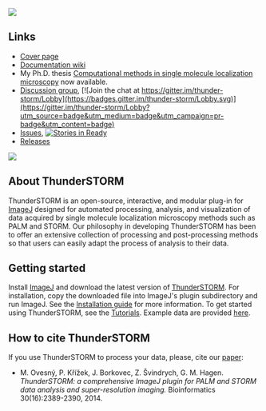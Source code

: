 [![](https://travis-ci.com/zitmen/thunderstorm.svg?branch=master)](https://travis-ci.com/zitmen/thunderstorm)

## Links
  * [Cover page](http://zitmen.github.io/thunderstorm/)
  * [Documentation wiki](https://github.com/zitmen/thunderstorm/wiki)
  * My Ph.D. thesis [Computational methods in single molecule localization microscopy](https://www.researchgate.net/publication/311426573_Computational_methods_in_single_molecule_localization_microscopy) now available.
  * [Discussion group](http://groups.google.com/group/thunderstorm-users), [![Join the chat at https://gitter.im/thunder-storm/Lobby](https://badges.gitter.im/thunder-storm/Lobby.svg)](https://gitter.im/thunder-storm/Lobby?utm_source=badge&utm_medium=badge&utm_campaign=pr-badge&utm_content=badge)
  * [Issues](https://github.com/zitmen/thunderstorm/issues), [![Stories in Ready](https://badge.waffle.io/zitmen/thunderstorm.svg?label=ready&title=Ready)](http://waffle.io/zitmen/thunderstorm)
  * [Releases](https://github.com/zitmen/thunderstorm/releases)

<a href="https://github.com/zitmen/thunderstorm/releases/latest">
<img src="https://raw.githubusercontent.com/zitmen/thunderstorm/gh-pages/images/thunderstorm-logo-download.png" />
</a>

## About ThunderSTORM
ThunderSTORM is an open-source, interactive, and modular plug-in for [ImageJ](http://rsb.info.nih.gov/ij/) designed for automated processing, analysis, and visualization of data acquired by single molecule localization microscopy methods such as PALM and STORM. Our philosophy in developing ThunderSTORM has been to offer an extensive collection of processing and post-processing methods so that users can easily adapt the process of analysis to their data.

## Getting started
Install [ImageJ](http://imagej.nih.gov/ij/index.html) and download the latest version of [ThunderSTORM](https://github.com/zitmen/thunderstorm/releases/latest). For installation, copy the downloaded file into ImageJ's plugin subdirectory and run ImageJ. See the [Installation guide](https://github.com/zitmen/thunderstorm/wiki/Installation) for more information. To get started using ThunderSTORM, see the [Tutorials](https://github.com/zitmen/thunderstorm/wiki/Tutorials). Example data are provided [here](https://github.com/zitmen/thunderstorm/releases/download/v1.0/example_data.zip).

## How to cite ThunderSTORM
If you use ThunderSTORM to process your data, please, cite our [paper](http://dx.doi.org/10.1093/bioinformatics/btu202):
  * M. Ovesný, P. Křížek, J. Borkovec, Z. Švindrych, G. M. Hagen. _ThunderSTORM: a comprehensive ImageJ plugin for PALM and STORM data analysis and super-resolution imaging._ Bioinformatics 30(16):2389-2390, 2014.
